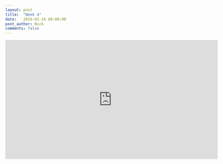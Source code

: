 ```yaml
---
layout: post
title:  "Week 4"
date:   2016-03-16 00:00:00
post_author: Nick
comments: false
---
```

<iframe src="https://player.vimeo.com/video/158659587?portrait=0" width="675"
height="380" frameborder="0" webkitallowfullscreen mozallowfullscreen
allowfullscreen></iframe>
